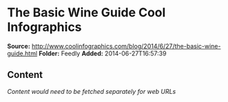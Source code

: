 # The Basic Wine Guide Cool Infographics

**Source:** http://www.coolinfographics.com/blog/2014/6/27/the-basic-wine-guide.html
**Folder:** Feedly
**Added:** 2014-06-27T16:57:39




## Content
*Content would need to be fetched separately for web URLs*
